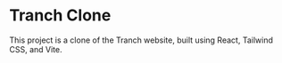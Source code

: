 # Tranch Clone

This project is a clone of the Tranch website, built using React, Tailwind CSS, and Vite.

